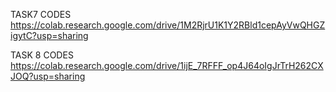 TASK7 CODES
https://colab.research.google.com/drive/1M2RjrU1K1Y2RBld1cepAyVwQHGZigytC?usp=sharing

TASK 8 CODES
https://colab.research.google.com/drive/1ijE_7RFFF_op4J64oIgJrTrH262CXJOQ?usp=sharing